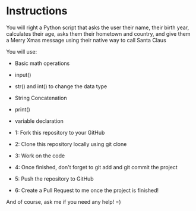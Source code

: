 # Instructions

You will right a Python script that asks the user their name, their birth year, calculates their age, asks them their hometown and country, and give them a Merry Xmas message using their native way to call Santa Claus

You will use:

- Basic math operations
- input()
- str() and int() to change the data type
- String Concatenation
- print()
- variable declaration

- 1: Fork this repository to your GitHub
- 2: Clone this repository locally using git clone
- 3: Work on the code
- 4: Once finished, don't forget to git add and git commit the project
- 5: Push the repository to GitHub
- 6: Create a Pull Request to me once the project is finished!

And of course, ask me if you need any help! =)
